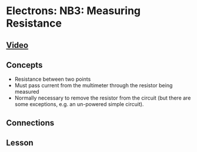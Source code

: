 # Electrons: NB3: Measuring Resistance

## [Video](https://vimeo.com/??????)

## Concepts
- Resistance between two points
- Must pass current from the multimeter through the resistor being measured
- Normally necessary to remove the resistor from the circuit (but there are some exceptions, e.g. an un-powered simple circuit).

## Connections

## Lesson
